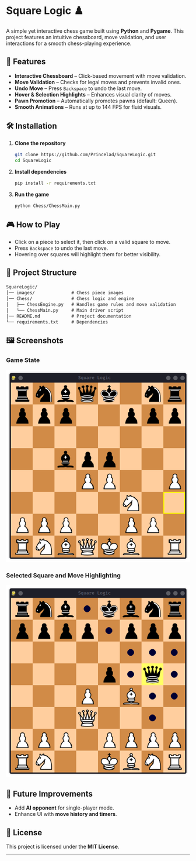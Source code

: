 # Square Logic ♟️  

A simple yet interactive chess game built using **Python** and **Pygame**. This project features an intuitive chessboard, move validation, and user interactions for a smooth chess-playing experience.  

## 📌 Features  

- **Interactive Chessboard** – Click-based movement with move validation.  
- **Move Validation** – Checks for legal moves and prevents invalid ones.  
- **Undo Move** – Press `Backspace` to undo the last move.  
- **Hover & Selection Highlights** – Enhances visual clarity of moves.  
- **Pawn Promotion** – Automatically promotes pawns (default: Queen).  
- **Smooth Animations** – Runs at up to 144 FPS for fluid visuals.  

## 🛠️ Installation  

1. **Clone the repository**  
   ```bash
   git clone https://github.com/Princelad/SquareLogic.git
   cd SquareLogic
   ```  
2. **Install dependencies**  
   ```bash
   pip install -r requirements.txt
   ```  
3. **Run the game**  
   ```bash
   python Chess/ChessMain.py
   ```  

## 🎮 How to Play  

- Click on a piece to select it, then click on a valid square to move.  
- Press `Backspace` to undo the last move.  
- Hovering over squares will highlight them for better visibility.  

## 📁 Project Structure  

```
SquareLogic/
│── images/              # Chess piece images
│── Chess/               # Chess logic and engine
│   ├── ChessEngine.py   # Handles game rules and move validation
│   └── ChessMain.py     # Main driver script
│── README.md            # Project documentation
└── requirements.txt     # Dependencies
```

## 🖼️ Screenshots  

### Game State
![Game State](project-images/Game_state.png)

### Selected Square and Move Highlighting
![Highlighting](project-images/highlighting.png)
## 🚀 Future Improvements  

- Add **AI opponent** for single-player mode.   
- Enhance UI with **move history and timers**.  

## 📜 License  

This project is licensed under the **MIT License**.  

---
